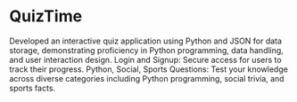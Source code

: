 # QuizTime

Developed an interactive quiz application using Python and JSON for data storage, demonstrating proficiency in Python programming, data handling, and user interaction design.
Login and Signup: Secure access for users to track their progress.
Python, Social, Sports Questions: Test your knowledge across diverse categories including Python programming, social trivia, and sports facts.
